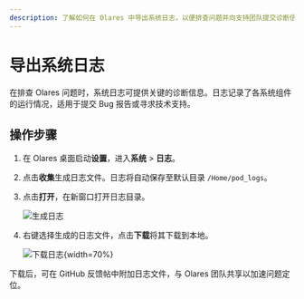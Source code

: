 ```yaml
---
description: 了解如何在 Olares 中导出系统日志，以便排查问题并向支持团队提交诊断信息。
---
```


# 导出系统日志

在排查 Olares 问题时，系统日志可提供关键的诊断信息。日志记录了各系统组件的运行情况，适用于提交 Bug 报告或寻求技术支持。

## 操作步骤

1. 在 Olares 桌面启动**设置**，进入**系统** > **日志**。  
2. 点击**收集**生成日志文件。日志将自动保存至默认目录 `/Home/pod_logs`。  
3. 点击**打开**，在新窗口打开日志目录。  

   ![生成日志](/images/manual/generate-logs.png#bordered)

4. 右键选择生成的日志文件，点击**下载**将其下载到本地。  

   ![下载日志](/images/manual/download-logs.png#bordered){width=70%}

下载后，可在 GitHub 反馈帖中附加日志文件，与 Olares 团队共享以加速问题定位。
